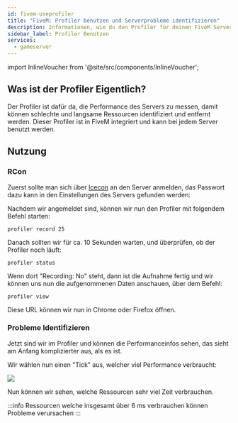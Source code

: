 ```yaml
---
id: fivem-useprofiler
title: "FiveM: Profiler benutzen und Serverprobleme identifizieren"
description: Informationen, wie du den Profiler für deinen FiveM Server on ZAP-Hosting zur Problemidentifizierung benutzt und interpretierst - ZAP-Hosting.com Dokumentation
sidebar_label: Profiler Benutzen
services:
  - gameserver
---
```


import InlineVoucher from '@site/src/components/InlineVoucher';

## Was ist der Profiler Eigentlich?

Der Profiler ist dafür da, die Performance des Servers zu messen, damit können schlechte und langsame Ressourcen identifiziert und entfernt werden. Dieser Profiler ist in FiveM integriert und kann bei jedem Server benutzt werden.

<InlineVoucher />

## Nutzung

### RCon

Zuerst sollte man sich über [Icecon](https://github.com/icedream/icecon/releases) an den Server anmelden, das Passwort dazu kann in den Einstellungen des Servers gefunden werden:


Nachdem wir angemeldet sind, können wir nun den Profiler mit folgendem Befehl starten:

```
profiler record 25
```

Danach sollten wir für ca. 10 Sekunden warten, und überprüfen, ob der Profiler noch läuft:

```
profiler status
```


Wenn dort "Recording: No" steht, dann ist die Aufnahme fertig und wir können uns nun die aufgenommenen Daten anschauen, über dem Befehl:

```
profiler view
```

Diese URL können wir nun in Chrome oder Firefox öffnen.


### Probleme Identifizieren

Jetzt sind wir im Profiler und können die Performanceinfos sehen, das sieht am Anfang komplizierter aus, als es ist.

Wir wählen nun einen "Tick" aus, welcher viel Performance verbraucht:

![](https://screensaver01.zap-hosting.com/index.php/s/mJQAtcdQoWe7qZT/preview)

Nun können wir sehen, welche Ressourcen sehr viel Zeit verbrauchen.


:::info
Ressourcen welche insgesamt über 6 ms verbrauchen können Probleme verursachen
:::

